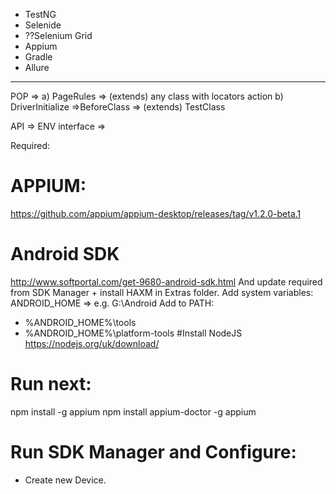 * TestNG
* Selenide
* ??Selenium Grid
* Appium
* Gradle
* Allure


----------------------


POP => 
a) PageRules  => (extends) any class with locators action
b)  DriverInitialize =>BeforeClass  => (extends) TestClass








API => ENV interface => 


Required:
# APPIUM:
https://github.com/appium/appium-desktop/releases/tag/v1.2.0-beta.1

# Android SDK
http://www.softportal.com/get-9680-android-sdk.html
And update required from SDK Manager + install HAXM in Extras folder.
Add system variables:
ANDROID_HOME  => e.g. G:\Android
Add to PATH:
* %ANDROID_HOME%\tools
* %ANDROID_HOME%\platform-tools
#Install NodeJS
https://nodejs.org/uk/download/


# Run next:
npm install -g appium
npm install appium-doctor -g
appium


# Run SDK Manager and Configure:
- Create new Device.


